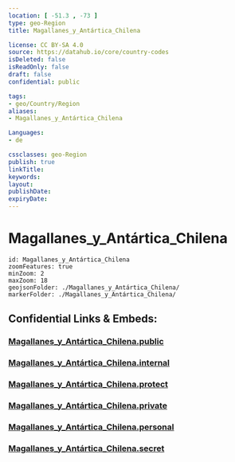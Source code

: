 ```yaml
---
location: [ -51.3 , -73 ] 
type: geo-Region
title: Magallanes_y_Antártica_Chilena

license: CC BY-SA 4.0
source: https://datahub.io/core/country-codes
isDeleted: false
isReadOnly: false
draft: false
confidential: public

tags:
- geo/Country/Region
aliases:
- Magallanes_y_Antártica_Chilena

Languages:
- de

cssclasses: geo-Region
publish: true
linkTitle: 
keywords: 
layout: 
publishDate: 
expiryDate: 
---
```


# Magallanes_y_Antártica_Chilena

```leaflet
id: Magallanes_y_Antártica_Chilena
zoomFeatures: true 
minZoom: 2 
maxZoom: 18
geojsonFolder: ./Magallanes_y_Antártica_Chilena/
markerFolder: ./Magallanes_y_Antártica_Chilena/
```


## Confidential Links & Embeds: 

### [Magallanes_y_Antártica_Chilena.public](/_public/\Earth\Continent\America~South\Chile\regions~ChileMagallanes_y_Antártica_Chilena.public.md) 

### [Magallanes_y_Antártica_Chilena.internal](/_internal/\Earth\Continent\America~South\Chile\regions~ChileMagallanes_y_Antártica_Chilena.internal.md) 

### [Magallanes_y_Antártica_Chilena.protect](/_protect/\Earth\Continent\America~South\Chile\regions~ChileMagallanes_y_Antártica_Chilena.protect.md) 

### [Magallanes_y_Antártica_Chilena.private](/_private/\Earth\Continent\America~South\Chile\regions~ChileMagallanes_y_Antártica_Chilena.private.md) 

### [Magallanes_y_Antártica_Chilena.personal](/_personal/\Earth\Continent\America~South\Chile\regions~ChileMagallanes_y_Antártica_Chilena.personal.md) 

### [Magallanes_y_Antártica_Chilena.secret](/_secret/\Earth\Continent\America~South\Chile\regions~ChileMagallanes_y_Antártica_Chilena.secret.md)

